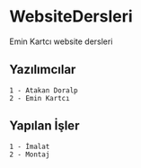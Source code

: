 # WebsiteDersleri
Emin Kartcı website dersleri


## Yazılımcılar
```
1 - Atakan Doralp
2 - Emin Kartcı
```
## Yapılan İşler
```
1 - İmalat
2 - Montaj
```